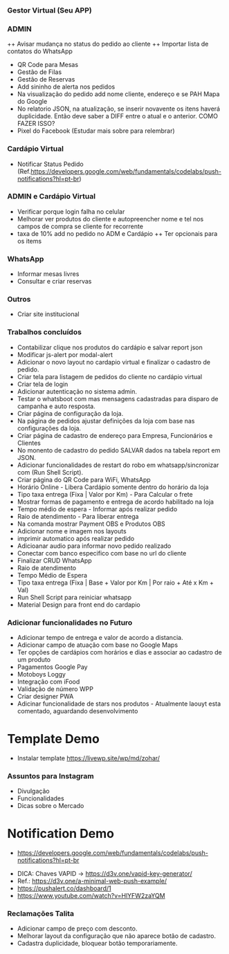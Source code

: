 ### Gestor Virtual (Seu APP)

### ADMIN 
++ Avisar mudança no status do pedido ao cliente 
++ Importar lista de contatos do WhatsApp
+ QR Code para Mesas 
+ Gestão de Filas
+ Gestão de Reservas 
+ Add sininho de alerta nos pedidos
+ Na visualização do pedido add nome cliente, endereço e se PAH Mapa do Google
+ No relatorio JSON, na atualização, se inserir novavente os itens haverá duplicidade. Então deve saber a DIFF entre o atual e o anterior. COMO FAZER ISSO?
+ Pixel do Facebook (Estudar mais sobre para relembrar) 

### Cardápio Virtual 
+ Notificar Status Pedido (Ref.https://developers.google.com/web/fundamentals/codelabs/push-notifications?hl=pt-br)

### ADMIN e Cardápio Virtual
+ Verificar porque login falha no celular 
+ Melhorar ver produtos do cliente e autopreencher nome e tel nos campos de compra se cliente for recorrente 
+ taxa de 10% add no pedido no ADM e Cardápio
++ Ter opcionais para os items

### WhatsApp
+ Informar mesas livres
+ Consultar e criar reservas 

### Outros 
+ Criar site institucional 

### Trabalhos concluídos
- Contabilizar clique nos produtos do cardápio e salvar report json 
- Modificar js-alert por modal-alert 
- Adicionar o novo layout no cardapio virtual e finalizar o cadastro de pedido.
- Criar tela para listagem de pedidos do cliente no cardápio virtual
- Criar tela de login
- Adicionar autenticação no sistema admin.
- Testar o whatsboot com mas mensagens cadastradas para disparo de campanha e auto resposta.
- Criar página de configuração da loja.
- Na página de pedidos ajustar definições da loja com base nas configurações da loja.
- Criar página de cadastro de endereço para Empresa, Funcionários e Clientes
- No monento de cadastro do pedido SALVAR dados na tabela report em JSON.
- Adicionar funcionalidades de restart do robo em whatsapp/sincronizar com (Run Shell Script).
- Criar página do QR Code para WiFi, WhatsApp 
- Horário Online - Libera Cardápio somente dentro do horário da loja
- Tipo taxa entrega (Fixa | Valor por Km) - Para Calcular o frete
- Mostrar formas de pagamento e entrega de acordo habilitado na loja
- Tempo médio de espera - Informar após realizar pedido
- Raio de atendimento - Para liberar entrega
- Na comanda mostrar Payment OBS e Produtos OBS 
- Adicionar nome e imagem nos layouts
- imprimir automatico após realizar pedido 
- Adicioanar audio para informar novo pedido realizado 
- Conectar com banco especifico com base no url do cliente
- Finalizar CRUD WhatsApp 
- Raio de atendimento
- Tempo Médio de Espera 
- Tipo taxa entrega (Fixa | Base + Valor por Km | Por raio + Até x Km + Val) 
- Run Shell Script para reiniciar whatsapp
- Material Design para front end do cardapio

### Adicionar funcionalidades no Futuro 
+ Adicionar tempo de entrega e valor de acordo a distancia. 
+ Adicionar campo de atuação com base no Google Maps 
+ Ter opções de cardápios com horários e dias e associar ao cadastro de um produto
+ Pagamentos Google Pay
+ Motoboys Loggy 
+ Integração com iFood 
+ Validação de número WPP
+ Criar designer PWA 
+ Adicinar funcionalidade de stars nos produtos - Atualmente laouyt esta comentado, aguardando desenvolvimento

# Template Demo
+ Instalar template https://livewp.site/wp/md/zohar/


### Assuntos para Instagram
+ Divulgação
+ Funcionalidades
+ Dicas sobre o Mercado 


# Notification Demo
+ https://developers.google.com/web/fundamentals/codelabs/push-notifications?hl=pt-br
- DICA: Chaves VAPID -> https://d3v.one/vapid-key-generator/
- Ref.: https://d3v.one/a-minimal-web-push-example/
- https://pushalert.co/dashboard/1
- https://www.youtube.com/watch?v=HlYFW2zaYQM



### Reclamações Talita
+ Adicionar campo de preço com desconto. 
+ Melhorar layout da configuração que não aparece botão de cadastro.
+ Cadastra duplicidade, bloquear botão temporariamente.